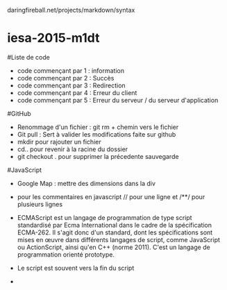 daringfireball.net/projects/markdown/syntax

# iesa-2015-m1dt 

#Liste de code 
* code commençant par 1 : information
* code commençant par 2 : Succès
* code commençant par 3 : Redirection
* code commençant par 4 : Erreur du client 
* code commençant par 5 : Erreur du serveur / du serveur d'application



#GitHub

* Renommage d'un fichier : git rm + chemin vers le fichier
* Git pull : Sert à valider les modifications faite sur github 
* mkdir pour rajouter un fichier
* cd.. pour revenir à la racine du dossier 
* git checkout . pour supprimer la précedente sauvegarde


#JavaScript

* Google Map : mettre des dimensions dans la div
* pour les commentaires en javascript // pour une ligne et /**/ pour plusieurs lignes
* ECMAScript est un langage de programmation de type script standardisé par Ecma International dans le cadre de la spécification ECMA-262. Il s'agit donc d'un standard, dont les spécifications sont mises en œuvre dans différents langages de script, comme JavaScript ou ActionScript, ainsi qu'en C++ (norme 2011). C'est un langage de programmation orienté prototype.
* Le script est souvent vers la fin du script 
* <script src="#" /> feuille distante
* Una variable ne peut pas commencer par un chiffre. Camel Case pour deux noms comme nom de variable
* On n'est pas obligé de mettre un var pour definir une nouvelle valeur
* CASE SENSITIVE 
* une varible peut avoir plusieurs types (numérique,float,booléen,string)
* condition : avec les if, les for, while
* struture du if : if (condition (doit être soit vrai ou faux)){}
* Les opérateurs logiques :
	+	opérateur d'addition	Ajoute deux valeurs	
	-	opérateur de soustraction	Soustrait deux valeurs	
	*	opérateur de multiplication	Multiplie deux valeurs	
	/	plus: opérateur de division	Divise deux valeurs	
	=	opérateur d'affectation	Affecte une valeur à une variable	x=3	Met la valeur 3 dans la variable 
	%	opérateur modulo	Retourne le reste de la division entière de l'opérande de gauche par celle de droite

* Les opérateurs d'affectation :

* Les opérateurs de comparaison :==
==opérateur d'égalité	Compare deux valeurs et vérifie leur égalité	
===	opérateur d'identité	Vérifie l'identité de valeur et de type de deux valeurs	a===b	Retourne True si a est égal à b et est de même type, sinon False
!=	opérateur de différence	Vérifie qu'une variable est différente d'une valeur 	x!=3	Retourne 1 si X est différent de 3, sinon 0
!==	opérateur de non identité	Vérifie la non identité de valeur et de type de deux valeurs, c'est-à-dire si les deux valeurs n'ont pas la même valeur ou bien sont de types différents.	a!==b	Retourne True si a est différent de b ou bien est de type différent, sinon False
<	opérateur d'infériorité stricte	Vérifie qu'une variable est strictement inférieure à une valeur 	x<3	Retourne True si X est inférieur à 3, sinon False
<=	opérateur d'infériorité	Vérifie qu'une variable est inférieure ou égale à une valeur 	x<=3	Retourne True si X est inférieur ou égale à 3, sinon False
>	opérateur de supériorité stricte	Vérifie qu'une variable est strictement supérieure à une valeur 	x>3	Retourne True si X est supérieur à 3, sinon False
>=	opérateur de supériorité	Vérifie qu'une variable est supérieure ou égale à une valeur 	x>=3	Retourne True si X est supérieur ou égal à 3, sinon False


* Les opérateurs d'incrémentation :
* Les opérateurs de calcul :
* Le point virgule n'est pas obligé pour les if 
* Entre les accolades il y a un bloc de code
* On peut enchainer les if  mais ce n'est pas bien
* Syntaxe if(){} else if(){} et else 


#CSS
* text-indent : permet l'indentation de la première ligne
* letter-spacing: les espaces entre les lettres
* pour les raccourcis (ex: padding : 10px(top), 20px(right), 15px(bottom), 20px(left))
* important lorsqu'il y a pas de px la valeur prend celui de son opposé
* le border n'est pas le même suivant le navigateur

